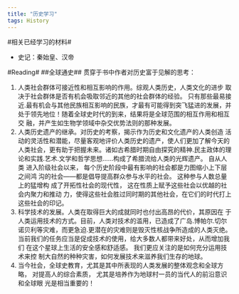 ```yaml
---
title: "历史学习"
tags: History
---
```


#相关已经学习的材料#
* 史记：秦始皇、汉帝

#Reading#
##全球通史##
贯穿于书中作者对历史富于见解的思考：
   1. 人类社会群体可接近性和相互影响的作用。综观人类历史，人类文化的进步 取决于社会群体是否有机会吸取邻近的其他的社会群体的经验。 只有那些最易接 近.最有机会与其他民族相互影响的民族，才最有可能得到突飞猛进的发展，并 处于领先地位！随着全球史时代的到来，结果将是全球范围的相互作用和相互交 融，并产生如生物学领域中杂交优势法则的那种发展。
   2. 人类历史遗产的继承。对历史的考察，揭示作为历史和文化遗产的人类创造 活动的灵活性和潜能，尽量客观地评价人类历史的遗产，使人们更加了解今天的 人类社会，更有助于把握未来。诸如古希腊时期自由探究的精神.民主政体的理 论和实践.艺术.文学和哲学思想……构成了希腊流给人类的光辉遗产。 自从人类 进入阶级社会以来， 每个历史阶段中最有影响的社会都是力图缩小上下层之间鸿 沟的社会——都是倡导提高群众参与水平的社会。 这种参与人数总量上的猛增构 成了开拓性社会的现代性， 这在性质上赋予这些社会以优越的社会内聚力和推动 力，使得这些社会胜过同时期的其他社会，在它们的时代打上这些社会的印记。
   3. 科学技术的发展。人类在取得巨大的成就同时也付出高昂的代价，其原因在 于人类运用技术的方式。目前，人类对技术的滥用，已造成了广岛.博帕尔.切尔 诺贝利等灾难，而更急迫.更潜在的灾难则是毁灭性核战争所造成的人类灭绝。 当前我们的任务应当是促成技术的使用，给大多数人都带来好处，从而增加我们 在这个星球上生活的安全感和舒适感。 我们更应关注的是如何充分运用技术来控 制大自然的种种灾害，如何发展技术来滋养我们生存的地球。
   4. 当今社会，全球史教育，尤其是其中所表现的人类发展的整体观念和全球方略， 对提高人的综合素质， 尤其是培养作为地球村一员的当代人的前沿意识和全球眼 光是相当重要的！ 
